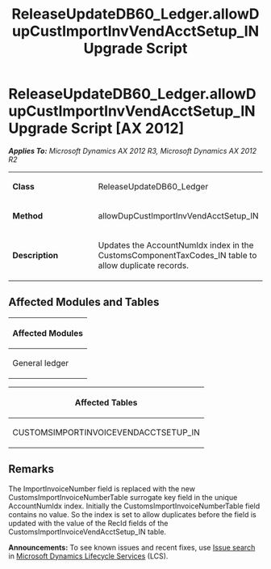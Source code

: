 ﻿---
title: ReleaseUpdateDB60_Ledger.allowDupCustImportInvVendAcctSetup_IN Upgrade Script
TOCTitle: ReleaseUpdateDB60_Ledger.allowDupCustImportInvVendAcctSetup_IN Upgrade Script
ms:assetid: 1748ea6c-f749-16fb-bfbf-016a3989c18d
ms:mtpsurl: https://msdn.microsoft.com/en-us/library/JJ718576(v=AX.60)
ms:contentKeyID: 49706860
ms.date: 05/18/2015
mtps_version: v=AX.60
---

# ReleaseUpdateDB60\_Ledger.allowDupCustImportInvVendAcctSetup\_IN Upgrade Script [AX 2012]


_**Applies To:** Microsoft Dynamics AX 2012 R3, Microsoft Dynamics AX 2012 R2_

<table>
<colgroup>
<col style="width: 50%" />
<col style="width: 50%" />
</colgroup>
<tbody>
<tr class="odd">
<td><p><strong>Class</strong></p></td>
<td><p>ReleaseUpdateDB60_Ledger</p></td>
</tr>
<tr class="even">
<td><p><strong>Method</strong></p></td>
<td><p>allowDupCustImportInvVendAcctSetup_IN</p></td>
</tr>
<tr class="odd">
<td><p><strong>Description</strong></p></td>
<td><p>Updates the AccountNumIdx index in the CustomsComponentTaxCodes_IN table to allow duplicate records.</p></td>
</tr>
</tbody>
</table>


## Affected Modules and Tables

<table>
<colgroup>
<col style="width: 100%" />
</colgroup>
<thead>
<tr class="header">
<th><p>Affected Modules</p></th>
</tr>
</thead>
<tbody>
<tr class="odd">
<td><p>General ledger</p></td>
</tr>
</tbody>
</table>


<table>
<colgroup>
<col style="width: 100%" />
</colgroup>
<thead>
<tr class="header">
<th><p>Affected Tables</p></th>
</tr>
</thead>
<tbody>
<tr class="odd">
<td><p>CUSTOMSIMPORTINVOICEVENDACCTSETUP_IN</p></td>
</tr>
</tbody>
</table>


## Remarks

The ImportInvoiceNumber field is replaced with the new CustomsImportInvoiceNumberTable surrogate key field in the unique AccountNumIdx index. Initially the CustomsImportInvoiceNumberTable field contains no value. So the index is set to allow duplicates before the field is updated with the value of the RecId fields of the CustomsImportInvoiceVendAcctSetup\_IN table.

  
**Announcements:** To see known issues and recent fixes, use [Issue search](http://go.microsoft.com/fwlink/?linkid=389258) in [Microsoft Dynamics Lifecycle Services](http://go.microsoft.com/fwlink/?linkid=306505) (LCS).

